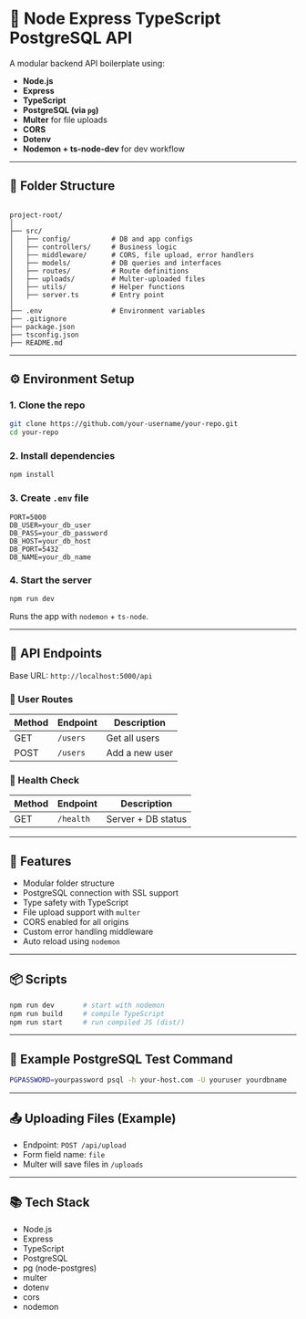 # 🚀 Node Express TypeScript PostgreSQL API

A modular backend API boilerplate using:

- **Node.js**
- **Express**
- **TypeScript**
- **PostgreSQL (via `pg`)**
- **Multer** for file uploads
- **CORS**
- **Dotenv**
- **Nodemon + ts-node-dev** for dev workflow

---

## 📁 Folder Structure

```

project-root/
│
├── src/
│   ├── config/          # DB and app configs
│   ├── controllers/     # Business logic
│   ├── middleware/      # CORS, file upload, error handlers
│   ├── models/          # DB queries and interfaces
│   ├── routes/          # Route definitions
│   ├── uploads/         # Multer-uploaded files
│   ├── utils/           # Helper functions
│   ├── server.ts        # Entry point
│
├── .env                 # Environment variables
├── .gitignore
├── package.json
├── tsconfig.json
├── README.md

```

---

## ⚙️ Environment Setup

### 1. Clone the repo

```bash
git clone https://github.com/your-username/your-repo.git
cd your-repo
```

### 2. Install dependencies

```bash
npm install
```

### 3. Create `.env` file

```env
PORT=5000
DB_USER=your_db_user
DB_PASS=your_db_password
DB_HOST=your_db_host
DB_PORT=5432
DB_NAME=your_db_name
```

### 4. Start the server

```bash
npm run dev
```

Runs the app with `nodemon` + `ts-node`.

---

## 🚦 API Endpoints

Base URL: `http://localhost:5000/api`

### 🔹 User Routes

| Method | Endpoint        | Description          |
|--------|-----------------|----------------------|
| GET    | `/users`        | Get all users        |
| POST   | `/users`        | Add a new user       |

### 🔹 Health Check

| Method | Endpoint        | Description          |
|--------|-----------------|----------------------|
| GET    | `/health`       | Server + DB status   |

---

## 🧩 Features

- Modular folder structure
- PostgreSQL connection with SSL support
- Type safety with TypeScript
- File upload support with `multer`
- CORS enabled for all origins
- Custom error handling middleware
- Auto reload using `nodemon`

---

## 📦 Scripts

```bash
npm run dev       # start with nodemon
npm run build     # compile TypeScript
npm run start     # run compiled JS (dist/)
```

---

## 🧪 Example PostgreSQL Test Command

```bash
PGPASSWORD=yourpassword psql -h your-host.com -U youruser yourdbname
```

---

## 📤 Uploading Files (Example)

- Endpoint: `POST /api/upload`
- Form field name: `file`
- Multer will save files in `/uploads`

---

## 📚 Tech Stack

- Node.js
- Express
- TypeScript
- PostgreSQL
- pg (node-postgres)
- multer
- dotenv
- cors
- nodemon